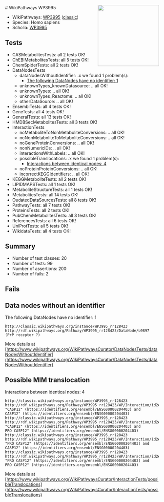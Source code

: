 <img style="float: right; width: 200px" src="https://upload.wikimedia.org/wikipedia/commons/thumb/8/83/Wplogo_with_text_500.png/640px-Wplogo_with_text_500.png" />
# WikiPathways WP3995

* WikiPathways: [WP3995](https://wikipathways.org/pathways/WP3995) ([classic](https://classic.wikipathways.org/instance/WP3995))
* Species: Homo sapiens
* Scholia: [WP3995](https://scholia.toolforge.org/wikipathways/WP3995)
## Tests
* CASMetabolitesTests: all 2 tests OK!
* ChEBIMetabolitesTests: all 5 tests OK!
* ChemSpiderTests: all 2 tests OK!
* DataNodesTests
    * dataNodesWithoutIdentifier: .x we found 1 problem(s):
        * [The following DataNodes have no identifier: 1](#d2d32fa0)
    * unknownTypes_knownDatasource: .. all OK!
    * unknownTypes: .. all OK!
    * unknownTypes_Reactome: .. all OK!
    * otherDataSource: .. all OK!
* EnsemblTests: all 4 tests OK!
* GeneTests: all 4 tests OK!
* GeneralTests: all 13 tests OK!
* HMDBSecMetabolitesTests: all 3 tests OK!
* InteractionTests
    * noMetaboliteToNonMetaboliteConversions: .. all OK!
    * noNonMetaboliteToMetaboliteConversions: .. all OK!
    * noGeneProteinConversions: .. all OK!
    * nonNumericIDs: .. all OK!
    * interactionsWithLabels: .. all OK!
    * possibleTranslocations: .x we found 1 problem(s):
        * [Interactions between identical nodes: 4](#1c118209)
    * noProteinProteinConversions: .. all OK!
    * incorrectKEGGIdentifiers: .. all OK!
* KEGGMetaboliteTests: all 2 tests OK!
* LIPIDMAPSTests: all 1 tests OK!
* MetaboliteStructureTests: all 1 tests OK!
* MetabolitesTests: all 14 tests OK!
* OudatedDataSourcesTests: all 8 tests OK!
* PathwayTests: all 7 tests OK!
* ProteinsTests: all 2 tests OK!
* PubChemMetabolitesTests: all 3 tests OK!
* ReferencesTests: all 6 tests OK!
* UniProtTests: all 5 tests OK!
* WikidataTests: all 4 tests OK!


## Summary

* Number of test classes: 20
* Number of tests: 99
* Number of assertions: 200
* Number of fails: 2

## Fails

<a name="d2d32fa0" />

## Data nodes without an identifier

The following DataNodes have no identifier: 1
```
http://classic.wikipathways.org/instance/WP3995_rr128423 http://rdf.wikipathways.org/Pathway/WP3995_rr128423/DataNode/b9897 (PrP receptor ?)
```

More details at [https://www.wikipathways.org/WikiPathwaysCurator/DataNodesTests/dataNodesWithoutIdentifier](https://www.wikipathways.org/WikiPathwaysCurator/DataNodesTests/dataNodesWithoutIdentifier)

<a name="1c118209" />

## Possible MIM translocation

Interactions between identical nodes: 4
```
http://classic.wikipathways.org/instance/WP3995_rr128423 http://rdf.wikipathways.org/Pathway/WP3995_rr128423/WP/Interaction/id2e93f68 "CASP12" (https://identifiers.org/ensembl/ENSG00000204403) and 
CASP12" (https://identifiers.org/ensembl/ENSG00000204403)
http://classic.wikipathways.org/instance/WP3995_rr128423 http://rdf.wikipathways.org/Pathway/WP3995_rr128423/WP/Interaction/id2e93f68 "CASP12" (https://identifiers.org/ensembl/ENSG00000204403) and 
PRO CASP12" (https://identifiers.org/ensembl/ENSG00000204403)
http://classic.wikipathways.org/instance/WP3995_rr128423 http://rdf.wikipathways.org/Pathway/WP3995_rr128423/WP/Interaction/id2e93f68 "PRO CASP12" (https://identifiers.org/ensembl/ENSG00000204403) and 
CASP12" (https://identifiers.org/ensembl/ENSG00000204403)
http://classic.wikipathways.org/instance/WP3995_rr128423 http://rdf.wikipathways.org/Pathway/WP3995_rr128423/WP/Interaction/id2e93f68 "PRO CASP12" (https://identifiers.org/ensembl/ENSG00000204403) and 
PRO CASP12" (https://identifiers.org/ensembl/ENSG00000204403)
```

More details at [https://www.wikipathways.org/WikiPathwaysCurator/InteractionTests/possibleTranslocations](https://www.wikipathways.org/WikiPathwaysCurator/InteractionTests/possibleTranslocations)

